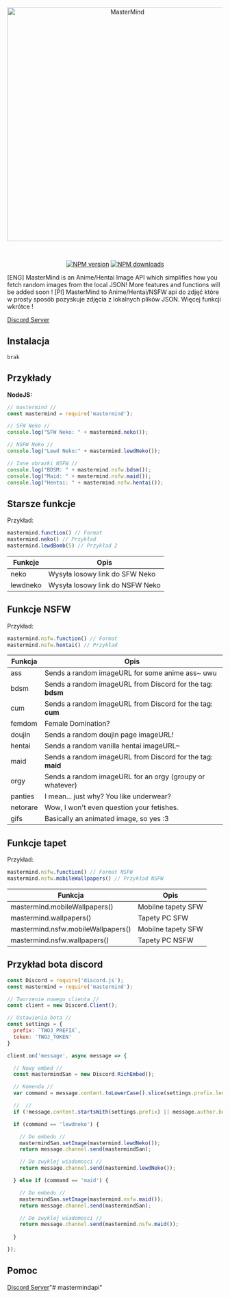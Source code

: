 <div align="center">
  <br />
  <p>
    <a href="https://discord.gg/qrbDHHJ"><img src="https://images-ext-2.discordapp.net/external/LpIPICvka13Whq1CVvLPgQhMYe1q84p3zkyUBbLSdGE/https/cdn.discordapp.com/avatars/685274433811906581/f598bd70217add49db8d63046dc044b1.webp?width=72&height=72" width="546" alt="MasterMind" /></a>
  </p>
  <br />
  <p>
    <a href="https://www.npmjs.com/package/mastermind"><img src="https://img.shields.io/npm/v/mastermind.svg?maxAge=3600" alt="NPM version" /></a>
    <a href="https://www.npmjs.com/package/mastermind"><img src="https://img.shields.io/npm/dt/mastermind.svg?maxAge=3600" alt="NPM downloads" /></a>
  </p>
</div>
[ENG]
MasterMind is an Anime/Hentai Image API which simplifies how you fetch random images from the local JSON! More features and functions will be added soon !
[Pl]
MasterMind to Anime/Hentai/NSFW api do zdjęć które w prosty sposób pozyskuje zdjęcia z lokalnych plików JSON. Więcej funkcji wkrótce !

[Discord Server](https://discord.gg/qrbDHHJ)

## Instalacja
``brak``

## Przykłady
**NodeJS:**
```javascript
// mastermind //
const mastermind = require('mastermind');

// SFW Neko //
console.log("SFW Neko: " + mastermind.neko());

// NSFW Neko //
console.log("Lewd Neko:" + mastermind.lewdNeko());

// Inne obrazki NSFW //
console.log("BDSM: " + mastermind.nsfw.bdsm());
console.log("Maid: " + mastermind.nsfw.maid());
console.log("Hentai: " + mastermind.nsfw.hentai());
```

## Starsze funkcje
Przykład:
```javascript
mastermind.function() // Format
mastermind.neko() // Przykład
mastermind.lewdBomb(5) // Przykład 2
```
Funkcje | Opis
---|---
neko | Wysyła losowy link do SFW Neko
lewdneko | Wysyła losowy link do NSFW Neko

## Funkcje NSFW
Przykład:
```javascript
mastermind.nsfw.function() // Format
mastermind.nsfw.hentai() // Przykład
```
Funkcja | Opis
---|---
ass | Sends a random imageURL for some anime ass~ uwu
bdsm | Sends a random imageURL from Discord for the tag: **bdsm**
cum | Sends a random imageURL from Discord for the tag: **cum**
femdom | Female Domination?
doujin | Sends a random doujin page imageURL!
hentai | Sends a random vanilla hentai imageURL~
maid | Sends a random imageURL from Discord for the tag: **maid**
orgy | Sends a random imageURL for an orgy (groupy or whatever)
panties | I mean... just why? You like underwear?
netorare | Wow, I won't even question your fetishes.
gifs | Basically an animated image, so yes :3

## Funkcje tapet
Przykład:
```javascript
mastermind.nsfw.function() // Format NSFW
mastermind.nsfw.mobileWallpapers() // Przykład NSFW
```

Funkcja | Opis
---|---
mastermind.mobileWallpapers() | Mobilne tapety SFW
mastermind.wallpapers() | Tapety PC SFW
mastermind.nsfw.mobileWallpapers() | Mobilne tapety SFW
mastermind.nsfw.wallpapers() | Tapety PC NSFW


## Przykład bota discord
```javascript
const Discord = require('discord.js');
const mastermind = require('mastermind');

// Tworzenie nowego clienta //
const client = new Discord.Client();

// Ustawienia bota //
const settings = {
  prefix: `TWOJ_PREFIX`,
  token: 'TWOJ_TOKEN'
}

client.on('message', async message => {

  // Nowy embed //
  const mastermindSan = new Discord.RichEmbed();

  // Komenda //
  var command = message.content.toLowerCase().slice(settings.prefix.length).split(' ')[0];

  //  //
  if (!message.content.startsWith(settings.prefix) || message.author.bot) return;

  if (command == 'lewdneko') {

    // Do embedu //
    mastermindSan.setImage(mastermind.lewdNeko());
    return message.channel.send(mastermindSan);

    // Do zwyklej wiadomosci //
    return message.channel.send(mastermind.lewdNeko());

  } else if (command == 'maid') {

    // Do embedu //
    mastermindSan.setImage(mastermind.nsfw.maid());
    return message.channel.send(mastermindSan);

    // Do zwyklej wiadomosci //
    return message.channel.send(mastermind.nsfw.maid());
    
  }

});
  ```

## Pomoc
[Discord Server](https://discord.gg/DxHvWwC)"# mastermindapi" 
